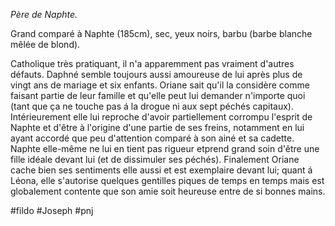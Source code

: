 *Père de Naphte.*

Grand comparé à Naphte (185cm), sec, yeux noirs, barbu (barbe blanche mêlée de blond).

Catholique très pratiquant, il n'a apparemment pas vraiment d'autres défauts. Daphné semble toujours aussi amoureuse de lui après plus de vingt ans de mariage et six enfants. Oriane sait qu'il la considère comme faisant partie de leur famille et qu'elle peut lui demander n'importe quoi (tant que ça ne touche pas á la drogue ni aux sept péchés capitaux). Intérieurement elle lui reproche d'avoir partiellement corrompu l'esprit de Naphte et d'être à l'origine d'une partie de ses freins, notamment en lui ayant accordé que peu d'attention comparé à son ainé et sa cadette. Naphte elle-même ne lui en tient pas rigueur etprend grand soin d'être une fille idéale devant lui (et de dissimuler ses péchés). Finalement Oriane cache bien ses sentiments elle aussi et est exemplaire devant lui; quant á Léona, elle s'autorise quelques gentilles piques de temps en temps mais est globalement contente que son amie soit heureuse entre de si bonnes mains.

 #fildo #Joseph #pnj